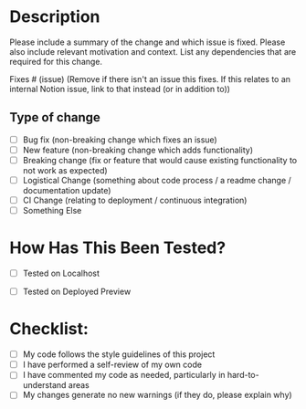 <!-- Note that your PR will likely start off as a draft PR, since you'll need to test the deployed preview first. -->

# Description

Please include a summary of the change and which issue is fixed. Please also include relevant motivation and context. List any dependencies that are required for this change.

Fixes # (issue) (Remove if there isn't an issue this fixes. If this relates to an internal Notion issue, link to that instead (or in addition to))

## Type of change

- [ ] Bug fix (non-breaking change which fixes an issue)
- [ ] New feature (non-breaking change which adds functionality)
- [ ] Breaking change (fix or feature that would cause existing functionality to not work as expected)
- [ ] Logistical Change (something about code process / a readme change / documentation update)
- [ ] CI Change (relating to deployment / continuous integration)
- [ ] Something Else <!-- Edit this type of change if you select this -->

# How Has This Been Tested?
- [ ] Tested on Localhost
- [ ] Tested on Deployed Preview


# Checklist:

- [ ] My code follows the style guidelines of this project
- [ ] I have performed a self-review of my own code
- [ ] I have commented my code as needed, particularly in hard-to-understand areas
- [ ] My changes generate no new warnings (if they do, please explain why)
